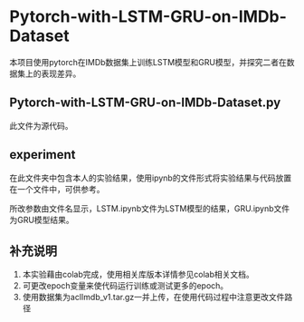 # Pytorch-with-LSTM-GRU-on-IMDb-Dataset
本项目使用pytorch在IMDb数据集上训练LSTM模型和GRU模型，并探究二者在数据集上的表现差异。
## Pytorch-with-LSTM-GRU-on-IMDb-Dataset.py
此文件为源代码。
## experiment
在此文件夹中包含本人的实验结果，使用ipynb的文件形式将实验结果与代码放置在一个文件中，可供参考。

所改参数由文件名显示，LSTM.ipynb文件为LSTM模型的结果，GRU.ipynb文件为GRU模型结果。

## 补充说明
1. 本实验藉由colab完成，使用相关库版本详情参见colab相关文档。
2. 可更改epoch变量来使代码运行训练或测试更多的epoch。
3. 使用数据集为aclImdb_v1.tar.gz一并上传，在使用代码过程中注意更改文件路径
